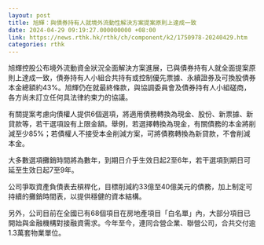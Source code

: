 ```yaml
---
layout: post
title: 旭輝：與債券持有人就境外流動性解決方案提案原則上達成一致
date: 2024-04-29 09:19:27.000000000 +08:00
link: https://news.rthk.hk/rthk/ch/component/k2/1750978-20240429.htm
categories: rthk
---
```


旭輝控股公布境外流動資金狀況全面解決方案進展，已與債券持有人就全面提案原則上達成一致，債券持有人小組合共持有或控制優先票據、永續證券及可換股債券本金總額約43%。旭輝仍在就最終條款，與協調委員會及債券持有人小組磋商，各方尚未訂立任何具法律約束力的協議。

有關提案考慮向債權人提供6個選項，將適用債務轉換為現金、股份、新票據、新貸款等，若干選項設有上限金額。舉例，若選擇轉換為現金，有關債務的本金將削減至少85%；若債權人不接受本金削減方案，可將債務轉換為新貸款，不會削減本金。

大多數選項攤銷時間將為數年，到期日介乎生效日起2至6年，若干選項到期日可延至生效日起7至9年。

公司爭取資產負債表去槓桿化，目標削減約33億至40億美元的債務，加上制定可持續的攤銷時間表，以提供穩健的資本結構。

另外，公司目前在全國已有68個項目在房地產項目「白名單」內，大部分項目已開始與金融機構對接融資需求。今年至今，連同合營企業、聯營公司，合共交付逾1.3萬套物業單位。
